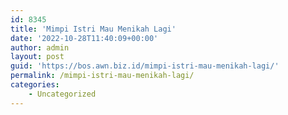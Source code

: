 ```yaml
---
id: 8345
title: 'Mimpi Istri Mau Menikah Lagi'
date: '2022-10-28T11:40:09+00:00'
author: admin
layout: post
guid: 'https://bos.awn.biz.id/mimpi-istri-mau-menikah-lagi/'
permalink: /mimpi-istri-mau-menikah-lagi/
categories:
    - Uncategorized
---
```


